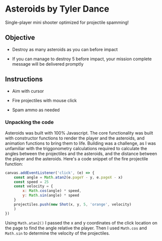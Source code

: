 # Asteroids by Tyler Dance

Single-player mini shooter optimized for projectile spamming!

## Objective

- Destroy as many asteroids as you can before impact

- If you can manage to destroy 5 before impact, your mission complete message will be delivered promptly

## Instructions

- Aim with cursor

- Fire projectiles with mouse click

- Spam ammo as needed

### Unpacking the code

Asteroids was built with 100% Javascript. The core functionality was built with constructor functions to render the player and the asteroids, and animation functions to bring them to life. Building was a challenge, as I was unfamiliar with the triggonometry calculations required to calculate the angles between the projectiles and the asteroids, and the distance between the player and the asteroids. Here's a code snippet of the fire projectile function:

```javascript
canvas.addEventListener('click', (e) => {
    const angle = Math.atan2(e.pageY - y, e.pageX - x)
    const speed = 25
    const velocity = {
        x: Math.cos(angle) * speed,
        y: Math.sin(angle) * speed
    }
    projectiles.push(new Shot(x, y, 5, 'orange', velocity)
    )
})
```

Using `Math.atan2()` I passed the x and y coordinates of the click location on the page to find the angle relative the player. Then I used `Math.cos` and `Math.sin` to determine the velocity of the projectiles.